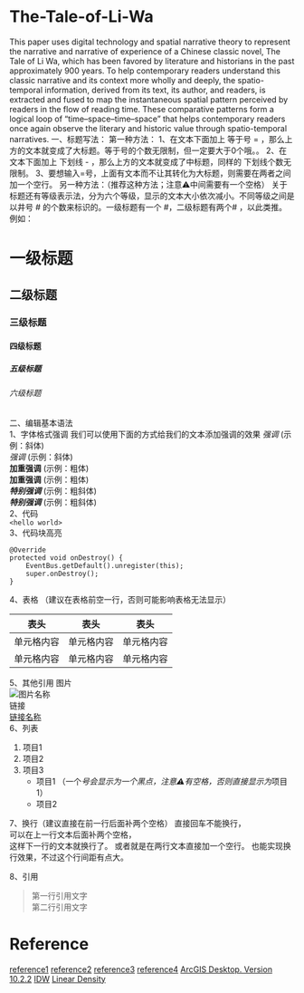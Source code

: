 # The-Tale-of-Li-Wa
This paper uses digital technology and spatial narrative theory to represent the narrative and narrative of experience of a Chinese classic novel, The Tale of Li Wa, which has been favored by literature and historians in the past approximately 900 years. To help contemporary readers understand this classic narrative and its context more wholly and deeply, the spatio-temporal information, derived from its text, its author, and readers, is extracted and fused to map the instantaneous spatial pattern perceived by readers in the flow of reading time. These comparative patterns form a logical loop of “time–space–time–space” that helps contemporary readers once again observe the literary and historic value through spatio-temporal narratives.
一、标题写法：
第一种方法：
1、在文本下面加上 等于号 = ，那么上方的文本就变成了大标题。等于号的个数无限制，但一定要大于0个哦。。
2、在文本下面加上 下划线 - ，那么上方的文本就变成了中标题，同样的 下划线个数无限制。
3、要想输入=号，上面有文本而不让其转化为大标题，则需要在两者之间加一个空行。
另一种方法：（推荐这种方法；注意⚠️中间需要有一个空格）
关于标题还有等级表示法，分为六个等级，显示的文本大小依次减小。不同等级之间是以井号  #  的个数来标识的。一级标题有一个 #，二级标题有两个# ，以此类推。
例如：
# 一级标题  
## 二级标题  
### 三级标题  
#### 四级标题  
##### 五级标题  
###### 六级标题 
二、编辑基本语法  
1、字体格式强调
 我们可以使用下面的方式给我们的文本添加强调的效果
*强调*  (示例：斜体)  
 _强调_  (示例：斜体)  
**加重强调**  (示例：粗体)  
 __加重强调__ (示例：粗体)  
***特别强调*** (示例：粗斜体)  
___特别强调___  (示例：粗斜体)  
2、代码  
`<hello world>`  
3、代码块高亮  
```
@Override
protected void onDestroy() {
    EventBus.getDefault().unregister(this);
    super.onDestroy();
}
```  
4、表格 （建议在表格前空一行，否则可能影响表格无法显示）
 
 表头  | 表头  | 表头
 ---- | ----- | ------  
 单元格内容  | 单元格内容 | 单元格内容 
 单元格内容  | 单元格内容 | 单元格内容  
 
5、其他引用
图片  
![图片名称](https://www.baidu.com/img/bd_logo1.png)  
链接  
[链接名称](https://www.baidu.com/)    
6、列表 
1. 项目1  
2. 项目2  
3. 项目3  
   * 项目1 （一个*号会显示为一个黑点，注意⚠️有空格，否则直接显示为*项目1） 
   * 项目2   
 
7、换行（建议直接在前一行后面补两个空格）
直接回车不能换行，  
可以在上一行文本后面补两个空格，  
这样下一行的文本就换行了。
或者就是在两行文本直接加一个空行。
也能实现换行效果，不过这个行间距有点大。  
 
8、引用
> 第一行引用文字  
> 第二行引用文字
# Reference
[reference1]( https://github.com/aayi/The-Tale-of-Li-Wa/blob/master/reference1.zip)
[reference2]( https://github.com/aayi/The-Tale-of-Li-Wa/blob/master/reference2.zip)
[reference3]( https://github.com/aayi/The-Tale-of-Li-Wa/blob/master/reference3.zip)
[reference4]( https://github.com/aayi/The-Tale-of-Li-Wa/blob/master/reference4.zip)
[ArcGIS Desktop. Version 10.2.2]( https://arcgis_desktop.en.downloadastro.com/old_versions/)
[IDW]( http://desktop.arcgis.com/en/arcmap/latest/tools/3d-analyst-toolbox/idw.htm)
[Linear Density](http://desktop.arcgis.com/en/arcmap/10.3/tools/spatial-analyst-toolbox/line-density.htm)

